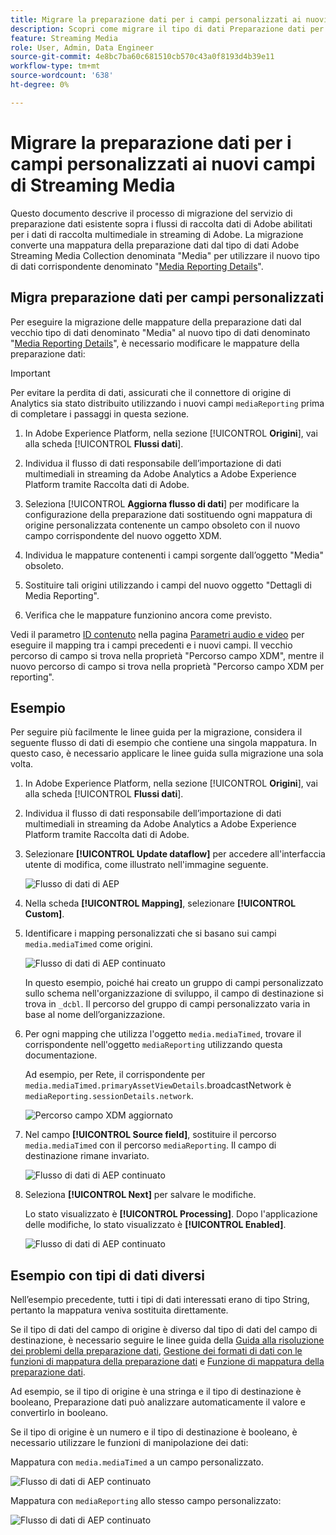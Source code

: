 ```yaml
---
title: Migrare la preparazione dati per i campi personalizzati ai nuovi campi di Streaming Media
description: Scopri come migrare il tipo di dati Preparazione dati per i campi personalizzati nei nuovi campi di Streaming Media
feature: Streaming Media
role: User, Admin, Data Engineer
source-git-commit: 4e8bc7ba60c681510cb570c43a0f8193d4b39e11
workflow-type: tm+mt
source-wordcount: '638'
ht-degree: 0%

---
```


# Migrare la preparazione dati per i campi personalizzati ai nuovi campi di Streaming Media

Questo documento descrive il processo di migrazione del servizio di preparazione dati esistente sopra i flussi di raccolta dati di Adobe abilitati per i dati di raccolta multimediale in streaming di Adobe. La migrazione converte una mappatura della preparazione dati dal tipo di dati Adobe Streaming Media Collection denominata &quot;Media&quot; per utilizzare il nuovo tipo di dati corrispondente denominato &quot;[Media Reporting Details](https://experienceleague.adobe.com/en/docs/experience-platform/xdm/data-types/media-reporting-details)&quot;.

## Migra preparazione dati per campi personalizzati

Per eseguire la migrazione delle mappature della preparazione dati dal vecchio tipo di dati denominato &quot;Media&quot; al nuovo tipo di dati denominato &quot;[Media Reporting Details](https://experienceleague.adobe.com/en/docs/experience-platform/xdm/data-types/media-reporting-details)&quot;, è necessario modificare le mappature della preparazione dati:

>[!IMPORTANT]
>
>Per evitare la perdita di dati, assicurati che il connettore di origine di Analytics sia stato distribuito utilizzando i nuovi campi `mediaReporting` prima di completare i passaggi in questa sezione.

1. In Adobe Experience Platform, nella sezione [!UICONTROL **Origini**], vai alla scheda [!UICONTROL **Flussi dati**].

1. Individua il flusso di dati responsabile dell’importazione di dati multimediali in streaming da Adobe Analytics a Adobe Experience Platform tramite Raccolta dati di Adobe.

1. Seleziona [!UICONTROL **Aggiorna flusso di dati**] per modificare la configurazione della preparazione dati sostituendo ogni mappatura di origine personalizzata contenente un campo obsoleto con il nuovo campo corrispondente del nuovo oggetto XDM.

1. Individua le mappature contenenti i campi sorgente dall’oggetto &quot;Media&quot; obsoleto.

1. Sostituire tali origini utilizzando i campi del nuovo oggetto &quot;Dettagli di Media Reporting&quot;.

1. Verifica che le mappature funzionino ancora come previsto.

Vedi il parametro [ID contenuto](https://experienceleague.adobe.com/en/docs/media-analytics/using/implementation/variables/audio-video-parameters#content-id) nella pagina [Parametri audio e video](https://experienceleague.adobe.com/it/docs/media-analytics/using/implementation/variables/audio-video-parameters) per eseguire il mapping tra i campi precedenti e i nuovi campi. Il vecchio percorso di campo si trova nella proprietà &quot;Percorso campo XDM&quot;, mentre il nuovo percorso di campo si trova nella proprietà &quot;Percorso campo XDM per reporting&quot;.

## Esempio

Per seguire più facilmente le linee guida per la migrazione, considera il seguente flusso di dati di esempio che contiene una singola mappatura. In questo caso, è necessario applicare le linee guida sulla migrazione una sola volta.

1. In Adobe Experience Platform, nella sezione [!UICONTROL **Origini**], vai alla scheda [!UICONTROL **Flussi dati**].

1. Individua il flusso di dati responsabile dell’importazione di dati multimediali in streaming da Adobe Analytics a Adobe Experience Platform tramite Raccolta dati di Adobe.

1. Selezionare **[!UICONTROL Update dataflow]** per accedere all&#39;interfaccia utente di modifica, come illustrato nell&#39;immagine seguente.

   ![Flusso di dati di AEP](assets/aep-dataflow.jpeg)

1. Nella scheda **[!UICONTROL Mapping]**, selezionare **[!UICONTROL Custom]**.

1. Identificare i mapping personalizzati che si basano sui campi `media.mediaTimed` come origini.

   ![Flusso di dati di AEP continuato](assets/aep-dataflow2.jpeg)

   In questo esempio, poiché hai creato un gruppo di campi personalizzato sullo schema nell&#39;organizzazione di sviluppo, il campo di destinazione si trova in `_dcbl`. Il percorso del gruppo di campi personalizzato varia in base al nome dell’organizzazione.

1. Per ogni mapping che utilizza l&#39;oggetto `media.mediaTimed`, trovare il corrispondente nell&#39;oggetto `mediaReporting` utilizzando questa documentazione.

   Ad esempio, per Rete, il corrispondente per `media.mediaTimed.primaryAssetViewDetails`.broadcastNetwork è `mediaReporting.sessionDetails.network`.

   ![Percorso campo XDM aggiornato](assets/xdm-field-path-old-and-new.jpeg)

1. Nel campo **[!UICONTROL Source field]**, sostituire il percorso `media.mediaTimed` con il percorso `mediaReporting`. Il campo di destinazione rimane invariato.

   ![Flusso di dati di AEP continuato](assets/aep-dataflow3.jpeg)

1. Seleziona **[!UICONTROL Next]** per salvare le modifiche.

   Lo stato visualizzato è **[!UICONTROL Processing]**. Dopo l&#39;applicazione delle modifiche, lo stato visualizzato è **[!UICONTROL Enabled]**.

   ![Flusso di dati di AEP continuato](assets/aep-dataflow5.jpeg)

## Esempio con tipi di dati diversi

Nell’esempio precedente, tutti i tipi di dati interessati erano di tipo String, pertanto la mappatura veniva sostituita direttamente.

Se il tipo di dati del campo di origine è diverso dal tipo di dati del campo di destinazione, è necessario seguire le linee guida della [Guida alla risoluzione dei problemi della preparazione dati](https://experienceleague.adobe.com/en/docs/experience-platform/data-prep/troubleshooting-guide), [Gestione dei formati di dati con le funzioni di mappatura della preparazione dati](https://experienceleague.adobe.com/en/docs/experience-platform/data-prep/data-handling) e [Funzione di mappatura della preparazione dati](https://experienceleague.adobe.com/en/docs/experience-platform/data-prep/data-handling).

Ad esempio, se il tipo di origine è una stringa e il tipo di destinazione è booleano, Preparazione dati può analizzare automaticamente il valore e convertirlo in booleano.

Se il tipo di origine è un numero e il tipo di destinazione è booleano, è necessario utilizzare le funzioni di manipolazione dei dati:

Mappatura con `media.mediaTimed` a un campo personalizzato.

![Flusso di dati di AEP continuato](assets/aep-dataflow6.jpeg)

Mappatura con `mediaReporting` allo stesso campo personalizzato:

![Flusso di dati di AEP continuato](assets/aep-dataflow7.jpeg)


